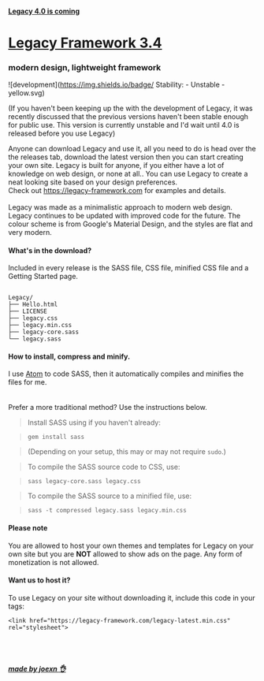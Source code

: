 #### [Legacy 4.0 is coming](https://blog.joexn.com/posts/something-new)
# [Legacy Framework 3.4](https://legacy-framework.com) 
### modern design, lightweight framework
![development](https://img.shields.io/badge/ Stability: - Unstable -yellow.svg)

(If you haven't been keeping up the with the development of Legacy, it was recently discussed that the previous versions haven't been stable enough for public use. This version is currently unstable and I'd wait until 4.0 is released before you use Legacy)

Anyone can download Legacy and use it, all you need to do is head over the the releases tab, download the latest version then you can start creating your own site.
Legacy is built for anyone, if you either have a lot of knowledge on web design, or none at all.. You can use Legacy to create a neat looking site based on your design preferences.
<br />
Check out <https://legacy-framework.com> for examples and details.<br />
<br />
Legacy was made as a minimalistic approach to modern web design. Legacy continues to be updated with improved code for the future.
The colour scheme is from Google's Material Design, and the styles are flat and very modern.


#### What's in the download?

Included in every release is the SASS file, CSS file, minified CSS file and a Getting Started page.

```

Legacy/
├── Hello.html
├── LICENSE
├── legacy.css
├── legacy.min.css
├── legacy-core.sass
└── legacy.sass

```

#### How to install, compress and minify.

I use [Atom](https://atom.io) to code SASS, then it automatically compiles and minifies the files for me. <br />
<br /><br />
Prefer a more traditional method? Use the instructions below.

> Install SASS using if you haven't already:

>     gem install sass

> (Depending on your setup, this may or may not require `sudo`.)

> To compile the SASS source code to CSS, use:

>     sass legacy-core.sass legacy.css

> To compile the SASS source to a minified file, use:

>     sass -t compressed legacy.sass legacy.min.css

#### Please note

You are allowed to host your own themes and templates for Legacy on your own site but you are **NOT** allowed to show ads on the page. Any form of monetization is not allowed.

#### Want us to host it?
To use Legacy on your site without downloading it, include this code in your <head> tags:

```
<link href="https://legacy-framework.com/legacy-latest.min.css" rel="stylesheet">
```

<br><br>
##### [made by joexn :ok_hand:](https://joexn.com)
